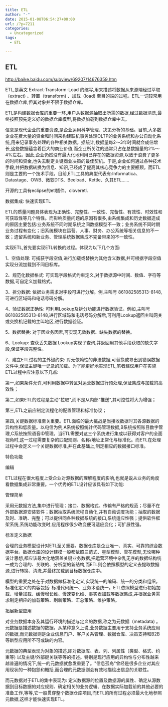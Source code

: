 ```yaml
---
title: ETL
author: "-"
date: 2015-01-08T06:54:27+00:00
url: /?p=7211
categories:
  - Uncategorized
tags:
  - ETL

---
```

## ETL
http://baike.baidu.com/subview/69207/14676359.htm

ETL,是英文 Extract-Transform-Load 的缩写,用来描述将数据从来源端经过萃取（extract) 、转置（transform) 、加载（load) 至目的端的过程。ETL一词较常用在数据仓库,但其对象并不限于数据仓库。
  
ETL是构建数据仓库的重要一环,用户从数据源抽取出所需的数据,经过数据清洗,最终按照预先定义好的数据仓库模型,将数据加载到数据仓库中去。
  
信息是现代企业的重要资源,是企业运用科学管理、决策分析的基础。目前,大多数企业花费大量的资金和时间来构建联机事务处理OLTP的业务系统和办公自动化系统,用来记录事务处理的各种相关数据。据统计,数据量每2～3年时间就会成倍增长,这些数据蕴含着巨大的商业价值,而企业所关注的通常只占在总数据量的2%～4%左右。因此,企业仍然没有最大化地利用已存在的数据资源,以致于浪费了更多的时间和资金,也失去制定关键商业决策的最佳契机。于是,企业如何通过各种技术手段,并把数据转换为信息、知识,已经成了提高其核心竞争力的主要瓶颈。而ETL则是主要的一个技术手段。目前,ETL工具的典型代表有:Informatica、Datastage、OWB、微软DTS、Beeload、Kettle、久其ETL……
  
开源的工具有eclipse的etl插件。cloveretl.
  
数据集成: 快速实现ETL
  
ETL的质量问题具体表现为正确性、完整性、一致性、完备性、有效性、时效性和可获取性等几个特性。而影响质量问题的原因有很多,由系统集成和历史数据造成的原因主要包括:业务系统不同时期系统之间数据模型不一致；业务系统不同时期业务过程有变化；旧系统模块在运营、人事、财务、办公系统等相关信息的不一致；遗留系统和新业务、管理系统数据集成不完备带来的不一致性。
  
实现ETL,首先要实现ETL转换的过程。体现为以下几个方面: 
  
1、空值处理: 可捕获字段空值,进行加载或替换为其他含义数据,并可根据字段空值实现分流加载到不同目标库。
  
2、规范化数据格式: 可实现字段格式约束定义,对于数据源中时间、数值、字符等数据,可自定义加载格式。
  
3、拆分数据: 依据业务需求对字段可进行分解。例,主叫号 861082585313-8148,可进行区域码和电话号码分解。
  
4、验证数据正确性: 可利用Lookup及拆分功能进行数据验证。例如,主叫号861082585313-8148,进行区域码和电话号码分解后,可利用Lookup返回主叫网关或交换机记载的主叫地区,进行数据验证。
  
5、数据替换: 对于因业务因素,可实现无效数据、缺失数据的替换。
  
6、Lookup: 查获丢失数据 Lookup实现子查询,并返回用其他手段获取的缺失字段,保证字段完整性。
  
7、建立ETL过程的主外键约束: 对无依赖性的非法数据,可替换或导出到错误数据文件中,保证主键唯一记录的加载。为了能更好地实现ETL,笔者建议用户在实施ETL过程中应注意以下几点: 
  
第一,如果条件允许,可利用数据中转区对运营数据进行预处理,保证集成与加载的高效性；
  
第二,如果ETL的过程是主动"拉取",而不是从内部"推送",其可控性将大为增强；
  
第三,ETL之前应制定流程化的配置管理和标准协议；
  
第四,关键数据标准至关重要。ETL面临的最大挑战是当接收数据时其各源数据的异构性和低质量。以电信为例,A系统按照统计代码管理数据,B系统按照账目数字管理,C系统按照语音ID管理。当ETL需要对这三个系统进行集成以获得对客户的全面视角时,这一过程需要复杂的匹配规则、名称/地址正常化与标准化。而ETL在处理过程中会定义一个关键数据标准,并在此基础上,制定相应的数据接口标准。

特色功能
  
编辑

ETL过程在很大程度上受企业对源数据的理解程度的影响,也就是说从业务的角度看数据集成非常重要。一个优秀的ETL设计应该具有如下功能: 
  
管理简单

采用元数据方法,集中进行管理；接口、数据格式、传输有严格的规范；尽量不在外部数据源安装软件；数据抽取系统流程自动化,并有自动调度功能；抽取的数据及时、准确、完整；可以提供同各种数据系统的接口,系统适应性强；提供软件框架系统,系统功能改变时,应用程序很少改变便可适应变化；可扩展性强。
  
标准定义数据

合理的业务模型设计对ETL至关重要。数据仓库是企业唯一、真实、可靠的综合数据平台。数据仓库的设计建模一般都依照三范式、星型模型、雪花模型,无论哪种设计思想,都应该最大化地涵盖关键业务数据,把运营环境中杂乱无序的数据结构统一成为合理的、关联的、分析型的新结构,而ETL则会依照模型的定义去提取数据源,进行转换、清洗,并最终加载到目标数据仓库中。
  
模型的重要之处在于对数据做标准化定义,实现统一的编码、统一的分类和组织。标准化定义的内容包括: 标准代码统一、业务术语统一。ETL依照模型进行初始加载、增量加载、缓慢增长维、慢速变化维、事实表加载等数据集成,并根据业务需求制定相应的加载策略、刷新策略、汇总策略、维护策略。
  
拓展新型应用

对业务数据本身及其运行环境的描述与定义的数据,称之为元数据（metadata) 。元数据是描述数据的数据。从某种意义上说,业务数据主要用于支持业务系统应用的数据,而元数据则是企业信息门户、客户关系管理、数据仓库、决策支持和B2B等新型应用所不可或缺的内容。
  
元数据的典型表现为对象的描述,即对数据库、表、列、列属性（类型、格式、约束等) 以及主键/外部键关联等等的描述。特别是现行应用的异构性与分布性越来越普遍的情况下,统一的元数据就愈发重要了。"信息孤岛"曾经是很多企业对其应用现状的一种抱怨和概括,而合理的元数据则会有效地描绘出信息的关联性。
  
而元数据对于ETL的集中表现为: 定义数据源的位置及数据源的属性、确定从源数据到目标数据的对应规则、确定相关的业务逻辑、在数据实际加载前的其他必要的准备工作,等等,它一般贯穿整个数据仓库项目,而ETL的所有过程必须最大化地参照元数据,这样才能快速实现ETL。